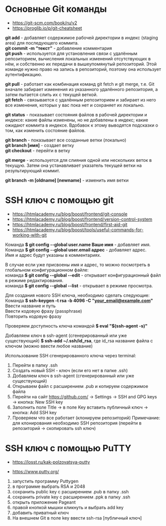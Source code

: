 # Основные Git команды

- https://git-scm.com/book/ru/v2  
- https://proglib.io/p/git-cheatsheet 



**git add** - добавляет содержимое рабочей директории в индекс (staging area) для последующего коммита.    
**git commit -m “текст”** - добавление комментария  
**git push** - используется для установления связи с удалённым репозиторием, вычисления локальных изменений отсутствующих в нём, и собственно их передачи в вышеупомянутый репозиторий. Этой команде нужно право на запись в репозиторий, поэтому она использует аутентификацию.  

**git pull** - работает как комбинация команд git fetch и git merge, т.е. Git вначале забирает изменения из указанного удалённого репозитория, а затем пытается слить их с текущей веткой.  
**git fetch** - связывается с удалённым репозиторием и забирает из него все изменения, которых у вас пока нет и сохраняет их локально.  

**git status** - показывает состояния файлов в рабочей директории и индексе: какие файлы изменены, но не добавлены в индекс; какие ожидают коммита в индексе. Вдобавок к этому выводятся подсказки о том, как изменить состояние файлов.  

**git branch** - показывает все созданные ветки (локально)  
**git branch [имя]** - создает ветку  
**git checkout** - перейти в ветку  

**git merge** - используется для слияния одной или нескольких веток в текущую. Затем она устанавливает указатель текущей ветки на результирующий коммит.  

**git branch -m [oldname] [newname]** - изменить имя ветки  


# SSH ключ с помощью git

- https://htmlacademy.ru/blog/boost/frontend/git-console 
- https://htmlacademy.ru/blog/boost/frontend/version-control-system
- https://htmlacademy.ru/blog/boost/frontend/first-aid-git
- https://htmlacademy.ru/blog/boost/tools/useful-commands-for-working-with-git 



Команда **$ git config --global user.name Ваше имя** - добавляет имя.  
Команда **$ git config --global user.email адрес** - добавляет адрес.  
Имя и адрес будут указаны в комментариях.  

В случае если уже присвоены имя и адрес, то можно посмотреть в глобальном конфигурационном файле:  
команда **$ git config --global --edit** - открывает конфигурационный файл в режиме редактирования.  
команда **$ git config --global --list** - открывает в режиме просмотра.  

Для создания нового SSH ключа, необходимо сделать следующие:  
Команда **$ ssh-keygen -t rsa -b 4096 -C "your_email@example.com"**  
Ввести название и путь  
Ввести кодовую фразу (passphrase)  
Повторить кодовую фразу  

Проверяем доступность ключа командой  **$ eval "$(ssh-agent -s)"**  

Добавляем ключ в ssh-agent (сгенерированный или уже существующий) **$ ssh-add ~/.ssh/id_rsa**, где id_rsa название файла с ключом (можно ввести любое название)  

Использование SSH сгенерированного ключа через terminal:  
1. Перейти в папку .ssh 
2. Создать новый SSH - ключ (если его нет в папке .ssh)
3. Добавляем ключ в ssh-agent (сгенерированный или уже существующий) 
4. Открываем файл с расширением .pub  и копируем содержимое файла
5. Перейти на сайт https://github.com/ → Settings → SSH and GPG keys → кнопка: New SSH key
6. Заполнить поле Title → в поле Key вставить публичный ключ → кнопка: Add SSH key
7. Проверяем что все работает (клонируем репозиторий)
Примечание: для клонирования необходимо SSH репозитория (перейти в репозиторий → скопировать ssh ключ) 

# SSH ключ с помощью PuTTY
- https://losst.ru/kak-polzovatsya-putty

- https://www.putty.org/

  

1. запустить программу Puttygen
2. в программе выбрать RSA и 2048
3. сохранить public key с расширением .pub в папку .ssh
4. сохранить private key с расширением .ppk в папку .ssh
5. открыть приложение Pageant
6. правой кнопкой мышки кликнуть и выбрать add key
7. добавить приватный ключ
8. На внешнем Git в поле key ввести ssh-rsa [публичный ключ]
